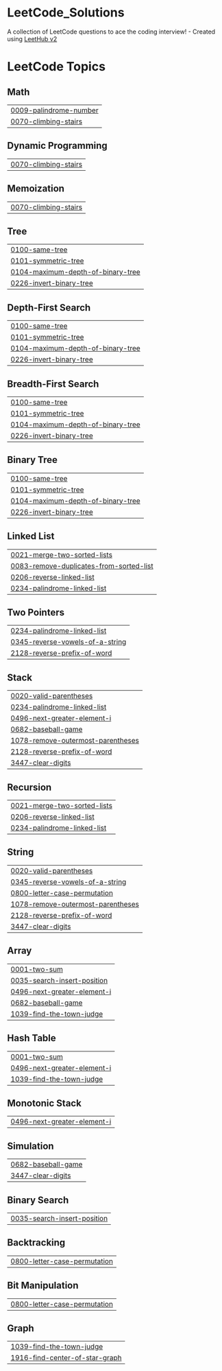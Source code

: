 # LeetCode_Solutions
A collection of LeetCode questions to ace the coding interview! - Created using [LeetHub v2](https://github.com/arunbhardwaj/LeetHub-2.0)

<!---LeetCode Topics Start-->
# LeetCode Topics
## Math
|  |
| ------- |
| [0009-palindrome-number](https://github.com/anshpandey003/LeetCode_Solutions/tree/master/0009-palindrome-number) |
| [0070-climbing-stairs](https://github.com/anshpandey003/LeetCode_Solutions/tree/master/0070-climbing-stairs) |
## Dynamic Programming
|  |
| ------- |
| [0070-climbing-stairs](https://github.com/anshpandey003/LeetCode_Solutions/tree/master/0070-climbing-stairs) |
## Memoization
|  |
| ------- |
| [0070-climbing-stairs](https://github.com/anshpandey003/LeetCode_Solutions/tree/master/0070-climbing-stairs) |
## Tree
|  |
| ------- |
| [0100-same-tree](https://github.com/anshpandey003/LeetCode_Solutions/tree/master/0100-same-tree) |
| [0101-symmetric-tree](https://github.com/anshpandey003/LeetCode_Solutions/tree/master/0101-symmetric-tree) |
| [0104-maximum-depth-of-binary-tree](https://github.com/anshpandey003/LeetCode_Solutions/tree/master/0104-maximum-depth-of-binary-tree) |
| [0226-invert-binary-tree](https://github.com/anshpandey003/LeetCode_Solutions/tree/master/0226-invert-binary-tree) |
## Depth-First Search
|  |
| ------- |
| [0100-same-tree](https://github.com/anshpandey003/LeetCode_Solutions/tree/master/0100-same-tree) |
| [0101-symmetric-tree](https://github.com/anshpandey003/LeetCode_Solutions/tree/master/0101-symmetric-tree) |
| [0104-maximum-depth-of-binary-tree](https://github.com/anshpandey003/LeetCode_Solutions/tree/master/0104-maximum-depth-of-binary-tree) |
| [0226-invert-binary-tree](https://github.com/anshpandey003/LeetCode_Solutions/tree/master/0226-invert-binary-tree) |
## Breadth-First Search
|  |
| ------- |
| [0100-same-tree](https://github.com/anshpandey003/LeetCode_Solutions/tree/master/0100-same-tree) |
| [0101-symmetric-tree](https://github.com/anshpandey003/LeetCode_Solutions/tree/master/0101-symmetric-tree) |
| [0104-maximum-depth-of-binary-tree](https://github.com/anshpandey003/LeetCode_Solutions/tree/master/0104-maximum-depth-of-binary-tree) |
| [0226-invert-binary-tree](https://github.com/anshpandey003/LeetCode_Solutions/tree/master/0226-invert-binary-tree) |
## Binary Tree
|  |
| ------- |
| [0100-same-tree](https://github.com/anshpandey003/LeetCode_Solutions/tree/master/0100-same-tree) |
| [0101-symmetric-tree](https://github.com/anshpandey003/LeetCode_Solutions/tree/master/0101-symmetric-tree) |
| [0104-maximum-depth-of-binary-tree](https://github.com/anshpandey003/LeetCode_Solutions/tree/master/0104-maximum-depth-of-binary-tree) |
| [0226-invert-binary-tree](https://github.com/anshpandey003/LeetCode_Solutions/tree/master/0226-invert-binary-tree) |
## Linked List
|  |
| ------- |
| [0021-merge-two-sorted-lists](https://github.com/anshpandey003/LeetCode_Solutions/tree/master/0021-merge-two-sorted-lists) |
| [0083-remove-duplicates-from-sorted-list](https://github.com/anshpandey003/LeetCode_Solutions/tree/master/0083-remove-duplicates-from-sorted-list) |
| [0206-reverse-linked-list](https://github.com/anshpandey003/LeetCode_Solutions/tree/master/0206-reverse-linked-list) |
| [0234-palindrome-linked-list](https://github.com/anshpandey003/LeetCode_Solutions/tree/master/0234-palindrome-linked-list) |
## Two Pointers
|  |
| ------- |
| [0234-palindrome-linked-list](https://github.com/anshpandey003/LeetCode_Solutions/tree/master/0234-palindrome-linked-list) |
| [0345-reverse-vowels-of-a-string](https://github.com/anshpandey003/LeetCode_Solutions/tree/master/0345-reverse-vowels-of-a-string) |
| [2128-reverse-prefix-of-word](https://github.com/anshpandey003/LeetCode_Solutions/tree/master/2128-reverse-prefix-of-word) |
## Stack
|  |
| ------- |
| [0020-valid-parentheses](https://github.com/anshpandey003/LeetCode_Solutions/tree/master/0020-valid-parentheses) |
| [0234-palindrome-linked-list](https://github.com/anshpandey003/LeetCode_Solutions/tree/master/0234-palindrome-linked-list) |
| [0496-next-greater-element-i](https://github.com/anshpandey003/LeetCode_Solutions/tree/master/0496-next-greater-element-i) |
| [0682-baseball-game](https://github.com/anshpandey003/LeetCode_Solutions/tree/master/0682-baseball-game) |
| [1078-remove-outermost-parentheses](https://github.com/anshpandey003/LeetCode_Solutions/tree/master/1078-remove-outermost-parentheses) |
| [2128-reverse-prefix-of-word](https://github.com/anshpandey003/LeetCode_Solutions/tree/master/2128-reverse-prefix-of-word) |
| [3447-clear-digits](https://github.com/anshpandey003/LeetCode_Solutions/tree/master/3447-clear-digits) |
## Recursion
|  |
| ------- |
| [0021-merge-two-sorted-lists](https://github.com/anshpandey003/LeetCode_Solutions/tree/master/0021-merge-two-sorted-lists) |
| [0206-reverse-linked-list](https://github.com/anshpandey003/LeetCode_Solutions/tree/master/0206-reverse-linked-list) |
| [0234-palindrome-linked-list](https://github.com/anshpandey003/LeetCode_Solutions/tree/master/0234-palindrome-linked-list) |
## String
|  |
| ------- |
| [0020-valid-parentheses](https://github.com/anshpandey003/LeetCode_Solutions/tree/master/0020-valid-parentheses) |
| [0345-reverse-vowels-of-a-string](https://github.com/anshpandey003/LeetCode_Solutions/tree/master/0345-reverse-vowels-of-a-string) |
| [0800-letter-case-permutation](https://github.com/anshpandey003/LeetCode_Solutions/tree/master/0800-letter-case-permutation) |
| [1078-remove-outermost-parentheses](https://github.com/anshpandey003/LeetCode_Solutions/tree/master/1078-remove-outermost-parentheses) |
| [2128-reverse-prefix-of-word](https://github.com/anshpandey003/LeetCode_Solutions/tree/master/2128-reverse-prefix-of-word) |
| [3447-clear-digits](https://github.com/anshpandey003/LeetCode_Solutions/tree/master/3447-clear-digits) |
## Array
|  |
| ------- |
| [0001-two-sum](https://github.com/anshpandey003/LeetCode_Solutions/tree/master/0001-two-sum) |
| [0035-search-insert-position](https://github.com/anshpandey003/LeetCode_Solutions/tree/master/0035-search-insert-position) |
| [0496-next-greater-element-i](https://github.com/anshpandey003/LeetCode_Solutions/tree/master/0496-next-greater-element-i) |
| [0682-baseball-game](https://github.com/anshpandey003/LeetCode_Solutions/tree/master/0682-baseball-game) |
| [1039-find-the-town-judge](https://github.com/anshpandey003/LeetCode_Solutions/tree/master/1039-find-the-town-judge) |
## Hash Table
|  |
| ------- |
| [0001-two-sum](https://github.com/anshpandey003/LeetCode_Solutions/tree/master/0001-two-sum) |
| [0496-next-greater-element-i](https://github.com/anshpandey003/LeetCode_Solutions/tree/master/0496-next-greater-element-i) |
| [1039-find-the-town-judge](https://github.com/anshpandey003/LeetCode_Solutions/tree/master/1039-find-the-town-judge) |
## Monotonic Stack
|  |
| ------- |
| [0496-next-greater-element-i](https://github.com/anshpandey003/LeetCode_Solutions/tree/master/0496-next-greater-element-i) |
## Simulation
|  |
| ------- |
| [0682-baseball-game](https://github.com/anshpandey003/LeetCode_Solutions/tree/master/0682-baseball-game) |
| [3447-clear-digits](https://github.com/anshpandey003/LeetCode_Solutions/tree/master/3447-clear-digits) |
## Binary Search
|  |
| ------- |
| [0035-search-insert-position](https://github.com/anshpandey003/LeetCode_Solutions/tree/master/0035-search-insert-position) |
## Backtracking
|  |
| ------- |
| [0800-letter-case-permutation](https://github.com/anshpandey003/LeetCode_Solutions/tree/master/0800-letter-case-permutation) |
## Bit Manipulation
|  |
| ------- |
| [0800-letter-case-permutation](https://github.com/anshpandey003/LeetCode_Solutions/tree/master/0800-letter-case-permutation) |
## Graph
|  |
| ------- |
| [1039-find-the-town-judge](https://github.com/anshpandey003/LeetCode_Solutions/tree/master/1039-find-the-town-judge) |
| [1916-find-center-of-star-graph](https://github.com/anshpandey003/LeetCode_Solutions/tree/master/1916-find-center-of-star-graph) |
<!---LeetCode Topics End-->